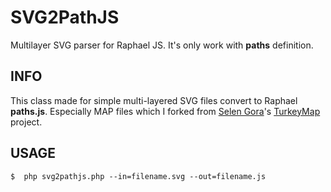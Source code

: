 SVG2PathJS
===========
Multilayer SVG parser for Raphael JS. It's only work with __paths__ definition.

INFO
-----
This class made for simple multi-layered SVG files convert to Raphael __paths.js__. Especially MAP files which I forked from [Selen Gora](https://github.com/SelenGora)'s [TurkeyMap](https://github.com/SelenGora/TurkeyMap) project.


USAGE
-------

`$  php svg2pathjs.php --in=filename.svg --out=filename.js`
